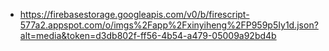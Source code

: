 - https://firebasestorage.googleapis.com/v0/b/firescript-577a2.appspot.com/o/imgs%2Fapp%2Fxinyiheng%2FP959p5Iy1d.json?alt=media&token=d3db802f-ff56-4b54-a479-05009a92bd4b
